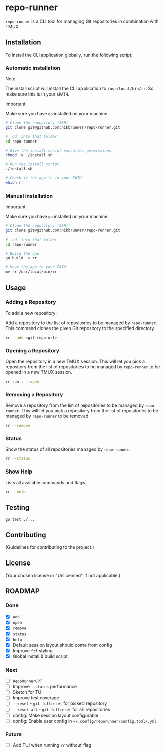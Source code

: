 # repo-runner

`repo-runner` is a CLI tool for managing Git repositories in combination with TMUX.

## Installation

To install the CLI application globally, run the following script:

### Automatic installation

> [!NOTE]
>
> The install script will install the CLI application to `/usr/local/bin/rr`. So make sure this is in your `$PATH`.

> [!IMPORTANT]
>
> Make sure you have `go` installed on your machine.

```bash
# Clone the repository (SSH)
git clone git@github.com:nikbrunner/repo-runner.git

# `cd` into that folder
cd repo-runner

# Give the install script execution permissions
chmod +x ./install.sh

# Run the install script
./install.sh

# Check if the app is in your PATH
which rr
```

### Manual installation

> [!IMPORTANT]
>
> Make sure you have `go` installed on your machine.

```bash
# Clone the repository (SSH)
git clone git@github.com:nikbrunner/repo-runner.git

# `cd` into that folder
cd repo-runner

# Build the app
go build -o rr

# Move the app to your PATH
mv rr /usr/local/bin/rr
```

## Usage

### Adding a Repository

To add a new repository:

Add a repository to the list of repositories to be managed by `repo-runner`.
This command clones the given Git repository to the specified directory.

```sh
rr --add <git-repo-url>
```

### Opening a Repository

Open the repository in a new TMUX session.
This will let you pick a repository from the list of repositories to be managed by `repo-runner` to be opened in a new TMUX session.

```sh
rr run . --open
```

### Removing a Repository

Remove a repository from the list of repositories to be managed by `repo-runner`.
This will let you pick a repository from the list of repositories to be managed by `repo-runner` to be removed.

```sh
rr --remove
```

### Status

Show the status of all repositories managed by `repo-runner`.

```sh
rr --status
```

### Show Help

Lists all available commands and flags.

```sh
rr --help
```

## Testing

```sh
go test ./...
```

## Contributing

(Guidelines for contributing to the project.)

## License

(Your chosen license or "Unlicensed" if not applicable.)

## ROADMAP

### Done

- [x] `add`
- [x] `open`
- [x] `remove`
- [x] `status`
- [x] `help`
- [x] Default session layout should come from config
- [x] Improve `fzf` styling
- [x] Global install & build script

### Next

- [ ] `RepoRunnerGPT`
- [ ] Improve `--status` performance
- [ ] Sketch for TUI
- [ ] Improve test coverage
- [ ] `--reset` - `git fullreset` for picked repository
- [ ] `--reset-all` - `git fullreset` for all repositories
- [ ] config: Make session layout configurable
- [ ] config: Enable user config in `~/.config/reporunner/config.toml/.yml`

### Future

- [ ] Add TUI when running `rr` without flag
